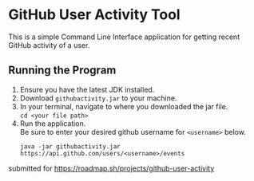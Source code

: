# GitHub User Activity Tool
This is a simple Command Line Interface application for getting recent GitHub activity of a user.

## Running the Program
1. Ensure you have the latest JDK installed.  
2. Download `githubactivity.jar` to your machine.  
3. In your terminal, navigate to where you downloaded the jar file.  
   `cd <your file path>`
4. Run the application.    
   Be sure to enter your desired github username for `<username>` below.
   ```
   java -jar githubactivity.jar https://api.github.com/users/<username>/events
   ```

submitted for https://roadmap.sh/projects/github-user-activity
